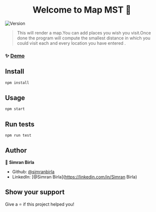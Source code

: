 <h1 align="center">Welcome to Map MST 👋</h1>
<p>
  <img alt="Version" src="https://img.shields.io/badge/version-0.1.0-blue.svg?cacheSeconds=2592000" />
</p>

> This will render a map.You can add places you wish you visit.Once done the program will compute the smallest distance in which you could visit each and every location you have entered .

### ✨ [Demo](https://mapmst.netlify.app/)

## Install

```sh
npm install
```

## Usage

```sh
npm start
```

## Run tests

```sh
npm run test
```

## Author

👤 **Simran Birla**

- Github: [@simranbirla](https://github.com/simranbirla)
- LinkedIn: [@Simran Birla](https://linkedin.com/in/Simran Birla)

## Show your support

Give a ⭐️ if this project helped you!
